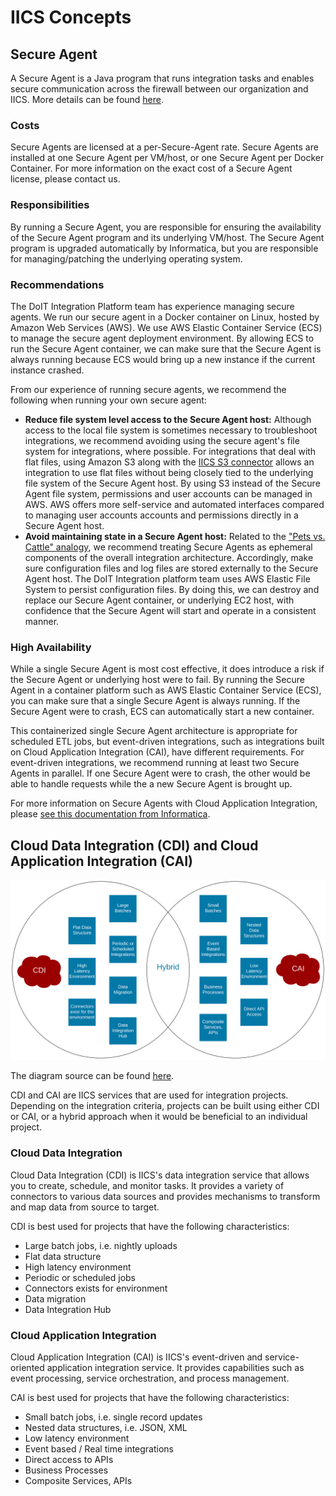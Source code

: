 # IICS Concepts

## Secure Agent

A Secure Agent is a Java program that runs integration tasks and enables secure communication across the firewall between our organization and 
IICS. More details can be found [here](https://docs.informatica.com/integration-cloud/cloud-platform/current-version/administrator/runtime-environments/secure-agents.html).

### Costs

Secure Agents are licensed at a per-Secure-Agent rate.
Secure Agents are installed at one Secure Agent per VM/host, or one Secure Agent per Docker Container.
For more information on the exact cost of a Secure Agent license, please contact us.

### Responsibilities

By running a Secure Agent, you are responsible for ensuring the availability of the Secure Agent program and its underlying VM/host.
The Secure Agent program is upgraded automatically by Informatica, but you are responsible for managing/patching the underlying operating system.

### Recommendations

The DoIT Integration Platform team has experience managing secure agents.
We run our secure agent in a Docker container on Linux, hosted by Amazon Web Services (AWS).
We use AWS Elastic Container Service (ECS) to manage the secure agent deployment environment.
By allowing ECS to run the Secure Agent container, we can make sure that the Secure Agent is always running because ECS would bring up a new instance if the current instance crashed.

From our experience of running secure agents, we recommend the following when running your own secure agent:

- **Reduce file system level access to the Secure Agent host:** Although access to the local file system is sometimes necessary to troubleshoot integrations, we recommend avoiding using the secure agent's file system for integrations, where possible.
For integrations that deal with flat files, using Amazon S3 along with the [IICS S3 connector](https://docs.informatica.com/integration-cloud/cloud-data-integration-connectors/current-version/amazon-s3-connector/preface.html) allows an integration to use flat files without being closely tied to the underlying file system of the Secure Agent host.
By using S3 instead of the Secure Agent file system, permissions and user accounts can be managed in AWS. AWS offers more self-service and automated interfaces compared to managing user accounts accounts and permissions directly in a Secure Agent host.
- **Avoid maintaining state in a Secure Agent host:** Related to the ["Pets vs. Cattle" analogy](https://www.slideshare.net/randybias/the-history-of-pets-vs-cattle-and-using-it-properly), we recommend treating Secure Agents as ephemeral components of the overall integration architecture.
Accordingly, make sure configuration files and log files are stored externally to the Secure Agent host.
The DoIT Integration platform team uses AWS Elastic File System to persist configuration files.
By doing this, we can destroy and replace our Secure Agent container, or underlying EC2 host, with confidence that the Secure Agent will start and operate in a consistent manner.

### High Availability

While a single Secure Agent is most cost effective, it does introduce a risk if the Secure Agent or underlying host were to fail.
By running the Secure Agent in a container platform such as AWS Elastic Container Service (ECS), you can make sure that a single Secure Agent is always running.
If the Secure Agent were to crash, ECS can automatically start a new container.

This containerized single Secure Agent architecture is appropriate for scheduled ETL jobs, but event-driven integrations, such as integrations built on Cloud Application Integration (CAI), have different requirements.
For event-driven integrations, we recommend running at least two Secure Agents in parallel.
If one Secure Agent were to crash, the other would be able to handle requests while the a new Secure Agent is brought up.

For more information on Secure Agents with Cloud Application Integration, please [see this documentation from Informatica](https://kb.informatica.com/faq/7/pages/19/514162.aspx).

## Cloud Data Integration (CDI) and Cloud Application Integration (CAI)

![CDI-CAI](./images/CDI-CAI-venn-diagram.svg)

The diagram source can be found [here](https://app.lucidchart.com/documents/edit/5ab81deb-0dd1-4ca4-9f8b-f1fa2706ec79/0_0).

CDI and CAI are IICS services that are used for integration projects. Depending on the integration criteria, projects can be built using either CDI or CAI, or a hybrid approach when it would be beneficial to an individual project. 

### Cloud Data Integration

Cloud Data Integration (CDI) is IICS's data integration service that allows you to create, schedule, and monitor tasks. It provides a variety of connectors to various data sources and provides mechanisms to transform and map data from source to target.

CDI is best used for projects that have the following characteristics:

- Large batch jobs, i.e. nightly uploads
- Flat data structure
- High latency environment
- Periodic or scheduled jobs
- Connectors exists for environment
- Data migration
- Data Integration Hub

### Cloud Application Integration

Cloud Application Integration (CAI) is IICS's event-driven and service-oriented application integration service. It provides capabilities such as event processing, service orchestration, and process management.

CAI is best used for projects that have the following characteristics:

- Small batch jobs, i.e. single record updates
- Nested data structures, i.e. JSON, XML
- Low latency environment
- Event based / Real time integrations
- Direct access to APIs
- Business Processes
- Composite Services, APIs